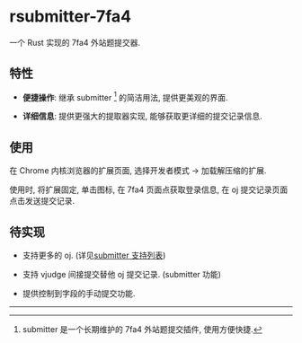 # rsubmitter-7fa4

一个 Rust 实现的 7fa4 外站题提交器.

## 特性

- **便捷操作**:  继承 submitter [^1] 的简洁用法, 提供更美观的界面.

- **详细信息**:  提供更强大的提取器实现, 能够获取更详细的提交记录信息.

## 使用

在 Chrome 内核浏览器的扩展页面, 选择开发者模式 -> 加载解压缩的扩展.

使用时, 将扩展固定, 单击图标, 在 7fa4 页面点获取登录信息, 在 oj 提交记录页面点击发送提交记录.

## 待实现

- 支持更多的 oj. (详见[submitter 支持列表](http://jx.7fa4.cn:9080/tools/submitter/-/blob/main/README.md))

- 支持 vjudge 间接提交替他 oj 提交记录. (submitter 功能)

- 提供控制到字段的手动提交功能.

---

[^1]:  submitter 是一个长期维护的 7fa4 外站题提交插件, 使用方便快捷.
